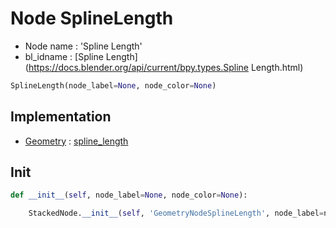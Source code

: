 # Node SplineLength

- Node name : 'Spline Length'
- bl_idname : [Spline Length](https://docs.blender.org/api/current/bpy.types.Spline Length.html)


``` python
SplineLength(node_label=None, node_color=None)
```
## Implementation

- [Geometry](/docs/GeoNodes/Geometry.md) : [spline_length](/docs/GeoNodes/Geometry.md#spline_length)

## Init

``` python
def __init__(self, node_label=None, node_color=None):

    StackedNode.__init__(self, 'GeometryNodeSplineLength', node_label=node_label, node_color=node_color)
```
